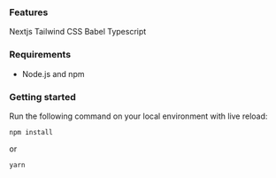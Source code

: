 ### Features

Nextjs
Tailwind CSS
Babel
Typescript

### Requirements

- Node.js and npm

### Getting started

Run the following command on your local environment with live reload:

```
npm install
```
or

```
yarn
```
